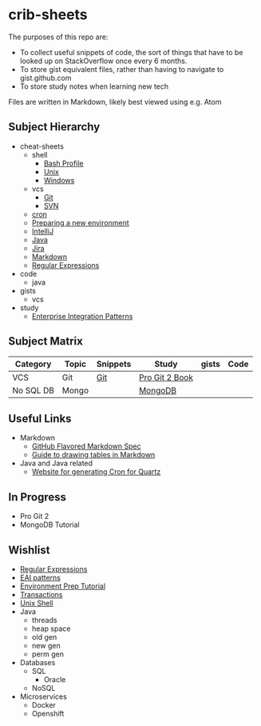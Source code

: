 # crib-sheets

The purposes of this repo are:
* To collect useful snippets of code, the sort of things that have to be looked up on StackOverflow once every 6 months.
* To store gist equivalent files, rather than having to navigate to gist.github.com
* To store study notes when learning new tech

Files are written in Markdown, likely best viewed using e.g. Atom

## Subject Hierarchy
* cheat-sheets
  * shell
    * [Bash Profile](/cheat-sheets/shell/bash_profile.md)
    * [Unix](/cheat-sheets/shell/unix-shell.md)
    * [Windows](/cheat-sheets/shell/win-shell.md)
  * vcs
    * [Git](/cheat-sheets/vcs/git.md)
    * [SVN](/cheat-sheets/vcs/svn.md)
  * [cron](/cron.md)
  * [Preparing a new environment]()
  * [IntelliJ]()
  * [Java]()
  * [Jira]()
  * [Markdown]()
  * [Regular Expressions]()
* code
    * java
* gists
    * vcs
* study
    * [Enterprise Integration Patterns](/study/eai.md)

## Subject Matrix
| Category | Topic | Snippets | Study | gists | Code |
| --- | --- | --- | --- | --- | --- |
| VCS | Git | [Git](/vcs/git.md) | [Pro Git 2 Book](/study/git_progit2.md) | | |
| No SQL DB | Mongo |  | [MongoDB](/study/mongo_tutorialspoint.md) |  |  |


## Useful Links
* Markdown
  * [GitHub Flavored Markdown Spec](https://github.github.com/gfm/)
  * [Guide to drawing tables in Markdown](https://www.tablesgenerator.com/markdown_tables)
* Java and Java related
  * [Website for generating Cron for Quartz](https://www.freeformatter.com/cron-expression-generator-quartz.html)

## In Progress
* Pro Git 2
* MongoDB Tutorial


## Wishlist
* [Regular Expressions](/regex.md)
* [EAI patterns](/eai.md)
* [Environment Prep Tutorial](/environment_setup.md)
* [Transactions](/transactions.md)
* [Unix Shell](/unix.md)
* Java
  * threads
  * heap space
  * old gen
  * new gen
  * perm gen
* Databases
  * SQL
    * Oracle
  * NoSQL
* Microservices
  * Docker
  * Openshift
